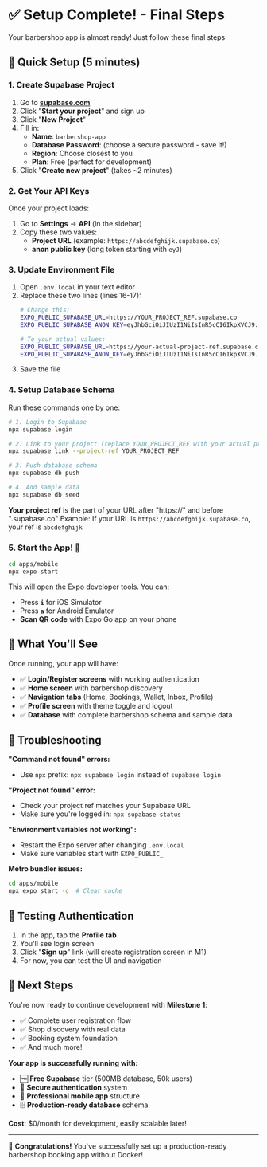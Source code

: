 # ✅ Setup Complete! - Final Steps

Your barbershop app is almost ready! Just follow these final steps:

## 🚀 Quick Setup (5 minutes)

### 1. Create Supabase Project
1. Go to **[supabase.com](https://supabase.com)** 
2. Click "**Start your project**" and sign up
3. Click "**New Project**"
4. Fill in:
   - **Name**: `barbershop-app` 
   - **Database Password**: (choose a secure password - save it!)
   - **Region**: Choose closest to you
   - **Plan**: Free (perfect for development)
5. Click "**Create new project**" (takes ~2 minutes)

### 2. Get Your API Keys  
Once your project loads:
1. Go to **Settings** → **API** (in the sidebar)
2. Copy these two values:
   - **Project URL** (example: `https://abcdefghijk.supabase.co`)
   - **anon public key** (long token starting with `eyJ`)

### 3. Update Environment File
1. Open `.env.local` in your text editor
2. Replace these two lines (lines 16-17):
   ```bash
   # Change this:
   EXPO_PUBLIC_SUPABASE_URL=https://YOUR_PROJECT_REF.supabase.co
   EXPO_PUBLIC_SUPABASE_ANON_KEY=eyJhbGciOiJIUzI1NiIsInR5cCI6IkpXVCJ9...YOUR_ANON_KEY

   # To your actual values:
   EXPO_PUBLIC_SUPABASE_URL=https://your-actual-project-ref.supabase.co
   EXPO_PUBLIC_SUPABASE_ANON_KEY=eyJhbGciOiJIUzI1NiIsInR5cCI6IkpXVCJ9.eyJpc3MiOiJzdXBhYmFzZSI...
   ```
3. Save the file

### 4. Setup Database Schema
Run these commands one by one:

```bash
# 1. Login to Supabase
npx supabase login

# 2. Link to your project (replace YOUR_PROJECT_REF with your actual project ref)
npx supabase link --project-ref YOUR_PROJECT_REF

# 3. Push database schema
npx supabase db push

# 4. Add sample data  
npx supabase db seed
```

**Your project ref** is the part of your URL after "https://" and before ".supabase.co"
Example: If your URL is `https://abcdefghijk.supabase.co`, your ref is `abcdefghijk`

### 5. Start the App! 🎉

```bash
cd apps/mobile
npx expo start
```

This will open the Expo developer tools. You can:
- Press **`i`** for iOS Simulator
- Press **`a`** for Android Emulator
- **Scan QR code** with Expo Go app on your phone

## 🎯 What You'll See

Once running, your app will have:
- ✅ **Login/Register screens** with working authentication
- ✅ **Home screen** with barbershop discovery
- ✅ **Navigation tabs** (Home, Bookings, Wallet, Inbox, Profile)  
- ✅ **Profile screen** with theme toggle and logout
- ✅ **Database** with complete barbershop schema and sample data

## 🔧 Troubleshooting

**"Command not found" errors:**
- Use `npx` prefix: `npx supabase login` instead of `supabase login`

**"Project not found" error:**
- Check your project ref matches your Supabase URL
- Make sure you're logged in: `npx supabase status`

**"Environment variables not working":**
- Restart the Expo server after changing `.env.local`
- Make sure variables start with `EXPO_PUBLIC_`

**Metro bundler issues:**
```bash
cd apps/mobile
npx expo start -c  # Clear cache
```

## 📱 Testing Authentication

1. In the app, tap the **Profile tab**
2. You'll see login screen
3. Click "**Sign up**" link (will create registration screen in M1)
4. For now, you can test the UI and navigation

## 🎉 Next Steps

You're now ready to continue development with **Milestone 1**:
- ✅ Complete user registration flow
- ✅ Shop discovery with real data  
- ✅ Booking system foundation
- ✅ And much more!

**Your app is successfully running with:**
- 🆓 **Free Supabase** tier (500MB database, 50k users)
- 🔐 **Secure authentication** system
- 📱 **Professional mobile app** structure
- 🗄️ **Production-ready database** schema

**Cost**: $0/month for development, easily scalable later!

---

🎊 **Congratulations!** You've successfully set up a production-ready barbershop booking app without Docker!
